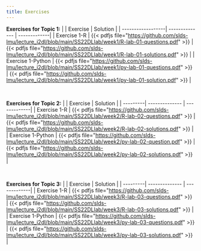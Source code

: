 ```yaml
---
title: Exercises
---
```


__Exercises for Topic 1:__
|                   |    Exercise    |     Solution |
| ------------------| -------------- | -------------|
| Exercise 1-R      | {{< pdfjs file="https://github.com/slds-lmu/lecture_i2dl/blob/main/SS22DLlab/week1/R-lab-01-questions.pdf" >}} | {{< pdfjs file="https://github.com/slds-lmu/lecture_i2dl/blob/main/SS22DLlab/week1/R-lab-01-solutions.pdf" >}} |
| Exercise 1-Python | {{< pdfjs file="https://github.com/slds-lmu/lecture_i2dl/blob/main/SS22DLlab/week1/py-lab-01-questions.pdf" >}} | {{< pdfjs file="https://github.com/slds-lmu/lecture_i2dl/blob/main/SS22DLlab/week1/py-lab-01-solution.pdf" >}} |

<br>

__Exercises for Topic 2:__
|          |    Exercise    |     Solution |
| ---------| -------------- | -------------|
| Exercise 1-R | {{< pdfjs file="https://github.com/slds-lmu/lecture_i2dl/blob/main/SS22DLlab/week2/R-lab-02-questions.pdf" >}} | {{< pdfjs file="https://github.com/slds-lmu/lecture_i2dl/blob/main/SS22DLlab/week2/R-lab-02-solutions.pdf" >}} |
| Exercise 1-Python | {{< pdfjs file="https://github.com/slds-lmu/lecture_i2dl/blob/main/SS22DLlab/week2/py-lab-02-question.pdf" >}} | {{< pdfjs file="https://github.com/slds-lmu/lecture_i2dl/blob/main/SS22DLlab/week2/py-lab-02-solutions.pdf" >}} |

<br>

__Exercises for Topic 3:__
|          |    Exercise    |     Solution |
| ---------| -------------- | -------------|
| Exercise 1-R | {{< pdfjs file="https://github.com/slds-lmu/lecture_i2dl/blob/main/SS22DLlab/week3/R-lab-03-questions.pdf" >}} | {{< pdfjs file="https://github.com/slds-lmu/lecture_i2dl/blob/main/SS22DLlab/week3/R-lab-03-solutions.pdf" >}} |
| Exercise 1-Python | {{< pdfjs file="https://github.com/slds-lmu/lecture_i2dl/blob/main/SS22DLlab/week3/py-lab-03-questions.pdf" >}} | {{< pdfjs file="https://github.com/slds-lmu/lecture_i2dl/blob/main/SS22DLlab/week3/py-lab-03-solutions.pdf" >}} |

<br>
